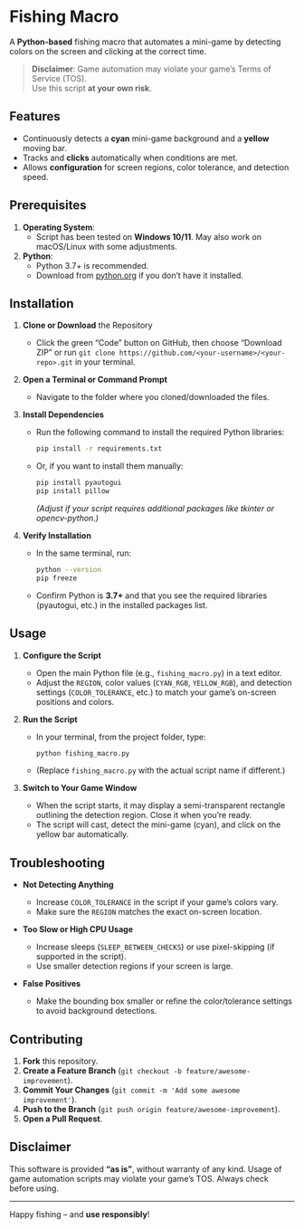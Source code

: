 # Fishing Macro

A **Python-based** fishing macro that automates a mini-game by detecting colors on the screen and clicking at the correct time.

> **Disclaimer**: Game automation may violate your game’s Terms of Service (TOS).  
> Use this script **at your own risk**.

## Features

- Continuously detects a **cyan** mini-game background and a **yellow** moving bar.
- Tracks and **clicks** automatically when conditions are met.
- Allows **configuration** for screen regions, color tolerance, and detection speed.

## Prerequisites

1. **Operating System**:
   - Script has been tested on **Windows 10/11**. May also work on macOS/Linux with some adjustments.
2. **Python**:
   - Python 3.7+ is recommended.
   - Download from [python.org](https://www.python.org/) if you don’t have it installed.

## Installation

1. **Clone or Download** the Repository
   - Click the green “Code” button on GitHub, then choose “Download ZIP”
     or run `git clone https://github.com/<your-username>/<your-repo>.git` in your terminal.

2. **Open a Terminal or Command Prompt**
   - Navigate to the folder where you cloned/downloaded the files.

3. **Install Dependencies**
   - Run the following command to install the required Python libraries:
     ```bash
     pip install -r requirements.txt
     ```
   - Or, if you want to install them manually:
     ```bash
     pip install pyautogui
     pip install pillow
     ```
     *(Adjust if your script requires additional packages like tkinter or opencv-python.)*

4. **Verify Installation**
   - In the same terminal, run:
     ```bash
     python --version
     pip freeze
     ```
   - Confirm Python is **3.7+** and that you see the required libraries (pyautogui, etc.) in the installed packages list.

## Usage

1. **Configure the Script**
   - Open the main Python file (e.g., `fishing_macro.py`) in a text editor.
   - Adjust the `REGION`, color values (`CYAN_RGB`, `YELLOW_RGB`), and detection settings (`COLOR_TOLERANCE`, etc.) to match your game’s on-screen positions and colors.

2. **Run the Script**
   - In your terminal, from the project folder, type:
     ```bash
     python fishing_macro.py
     ```
   - (Replace `fishing_macro.py` with the actual script name if different.)

3. **Switch to Your Game Window**
   - When the script starts, it may display a semi-transparent rectangle outlining the detection region. Close it when you’re ready.
   - The script will cast, detect the mini-game (cyan), and click on the yellow bar automatically.

## Troubleshooting

- **Not Detecting Anything**
  - Increase `COLOR_TOLERANCE` in the script if your game’s colors vary.
  - Make sure the `REGION` matches the exact on-screen location.

- **Too Slow or High CPU Usage**
  - Increase sleeps (`SLEEP_BETWEEN_CHECKS`) or use pixel-skipping (if supported in the script).
  - Use smaller detection regions if your screen is large.

- **False Positives**
  - Make the bounding box smaller or refine the color/tolerance settings to avoid background detections.

## Contributing

1. **Fork** this repository.
2. **Create a Feature Branch** (`git checkout -b feature/awesome-improvement`).
3. **Commit Your Changes** (`git commit -m 'Add some awesome improvement'`).
4. **Push to the Branch** (`git push origin feature/awesome-improvement`).
5. **Open a Pull Request**.

## Disclaimer

This software is provided **“as is”**, without warranty of any kind. Usage of game automation scripts may violate your game’s TOS. Always check before using.

---

Happy fishing – and **use responsibly**!